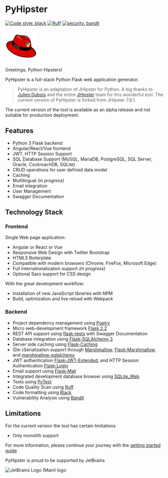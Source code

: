 # PyHipster
[![Code style: black](https://img.shields.io/badge/code%20style-black-000000.svg)](https://github.com/psf/black)
[![Ruff](https://img.shields.io/endpoint?url=https://raw.githubusercontent.com/astral-sh/ruff/main/assets/badge/v2.json)](https://github.com/astral-sh/ruff)
[![security: bandit](https://img.shields.io/badge/security-bandit-yellow.svg)](https://github.com/PyCQA/bandit)


![pyhipster-logo](docs/images/logo-pyhipster_100.png "PyHipster Logo")

Greetings, Python Hipsters!

PyHipster is a full-stack Python Flask web application generator.

> PyHipster is an adaptation of JHipster for Python. A big thanks to [Julien Dubois](https://www.julien-dubois.com/) and the entire [JHipster](https://www.jhipster.tech/) team for this wonderful tool. The current version of PyHipster is forked from JHipster 7.8.1.

The current version of the tool is available as an alpha release and not suitable for production deployment.

## Features
- Python 3 Flask backend
- Angular/React/Vue frontend
- JWT, HTTP Session Support
- SQL Database Support (MySQL, MariaDB, PostgreSQL, SQL Server, Oracle, CockroachDB, SQLite)
- CRUD operations for user defined data model
- Caching
- Multilingual *(in progress)*   
- Email integration
- User Management
- Swagger Documentation

## Technology Stack
### Frontend
Single Web page application:  
- Angular or React or Vue  
- Responsive Web Design with Twitter Bootstrap  
- HTML5 Boilerplate  
- Compatible with modern browsers (Chrome, FireFox, Microsoft Edge)    
- Full internationalization support *(in progress)*   
- Optional Sass support for CSS design  

With the great development workflow:
- Installation of new JavaScript libraries with NPM  
- Build, optimization and live reload with Webpack  

### Backend
- Project dependency management using [Poetry](https://python-poetry.org/)
- Micro web-development framework [Flask 2.2](https://flask.palletsprojects.com/en/2.2.x/)   
- REST API support using [flask-restx](https://flask-restx.readthedocs.io/en/latest/) with Swagger Documentation
- Database integration using [Flask-SQLAlchemy 3](https://flask-sqlalchemy.palletsprojects.com/en/3.0.x/)    
- Server side caching using [Flask-Caching](https://flask-caching.readthedocs.io/en/latest/)
- (De-)Serialization support through [Marshmallow](https://marshmallow.readthedocs.io/en/stable/index.html), [Flask-Marshmallow](https://flask-marshmallow.readthedocs.io/en/latest/), and  [marshmallow-sqlalchemy](https://marshmallow-sqlalchemy.readthedocs.io/en/latest/index.html)    
- JWT authentication [Flask-JWT-Extended](https://flask-jwt-extended.readthedocs.io/en/stable/), and HTTP Session Authentication [Flask-Login](https://flask-login.readthedocs.io/en/latest/)    
- Email support using [Flask-Mail](https://pythonhosted.org/Flask-Mail/)
- Integrated development database browser using [SQLite_Web](https://github.com/coleifer/sqlite-web)
- Tests using [PyTest](https://docs.pytest.org)
- Code Quality Scan using [Ruff](https://beta.ruff.rs/docs/)
- Code formatting using [Black](https://black.readthedocs.io/en/stable/)
- Vulnerability Analysis using [Bandit](https://bandit.readthedocs.io/en/latest/)

## Limitations
For the current version the tool has certain limitations
- Only monolith support

For more information, please continue your journey with the [getting started guide](docs/getting-started.md)

PyHipster is proud to be supported by JetBrains

![JetBrains Logo (Main) logo](https://resources.jetbrains.com/storage/products/company/brand/logos/jb_beam.svg)
